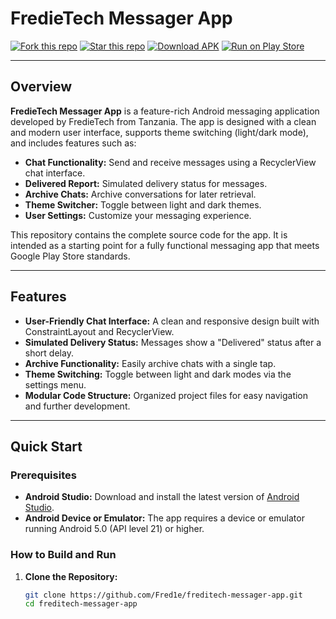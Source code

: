 # FredieTech Messager App

[![Fork this repo](https://img.shields.io/github/forks/Fred1e/freditech-messager-app?style=social)](https://github.com/Fred1e/freditech-messager-app/fork)
[![Star this repo](https://img.shields.io/github/stars/Fred1e/freditech-messager-app?style=social)](https://github.com/Fred1e/freditech-messager-app/stargazers)
[![Download APK](https://img.shields.io/badge/Download-APK-blue?style=flat-square)](https://github.com/Fred1e/freditech-messager-app/releases/latest)
[![Run on Play Store](https://img.shields.io/badge/Play_Store-Visit-green?style=flat-square)](https://play.google.com/store/apps/details?id=com.fredietech.message)

---

## Overview

**FredieTech Messager App** is a feature-rich Android messaging application developed by FredieTech from Tanzania. The app is designed with a clean and modern user interface, supports theme switching (light/dark mode), and includes features such as:
- **Chat Functionality:** Send and receive messages using a RecyclerView chat interface.
- **Delivered Report:** Simulated delivery status for messages.
- **Archive Chats:** Archive conversations for later retrieval.
- **Theme Switcher:** Toggle between light and dark themes.
- **User Settings:** Customize your messaging experience.

This repository contains the complete source code for the app. It is intended as a starting point for a fully functional messaging app that meets Google Play Store standards.

---

## Features

- **User-Friendly Chat Interface:** A clean and responsive design built with ConstraintLayout and RecyclerView.
- **Simulated Delivery Status:** Messages show a "Delivered" status after a short delay.
- **Archive Functionality:** Easily archive chats with a single tap.
- **Theme Switching:** Toggle between light and dark modes via the settings menu.
- **Modular Code Structure:** Organized project files for easy navigation and further development.

---

## Quick Start

### Prerequisites
- **Android Studio:** Download and install the latest version of [Android Studio](https://developer.android.com/studio).
- **Android Device or Emulator:** The app requires a device or emulator running Android 5.0 (API level 21) or higher.

### How to Build and Run

1. **Clone the Repository:**

   ```bash
   git clone https://github.com/Fred1e/freditech-messager-app.git
   cd freditech-messager-app
